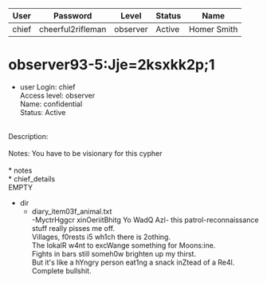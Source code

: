 | User         | Password                          | Level    | Status     | Name          |  
|--------------|-----------------------------------|----------|------------|---------------|  
| chief        | cheerful2rifleman                 | observer | Active     | Homer Smith   |


# observer93-5:Jje=2ksxkk2p;1    
* user
  Login: chief<br>
  Access level: observer<br>
  Name: confidential<br>
  Status: Active<br>
<br>
  Description:<br>
<br>
  Notes: You have to be visionary for this cypher<br>
<br>
* notes<br>
  *  chief_details<br>
    EMPTY<br>

* dir<br>
  * diary_item03f_animal.txt<br>
    -MyctrHggcr xinOeriitBhitg Yo WadQ Azl- this patrol-reconnaissance stuff really pisses me off. <br>
    Villages, f0rests i5 wh1ch there is 2othing. <br>
    The lokalR w4nt to excWange something for Moons:ine. <br>
    Fights in bars still someh0w brighten up my thirst. <br>
    But it's like a hYngry person eat1ng a snack inZtead of a Re4l. Complete bullshit.<br>


  
